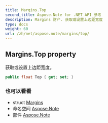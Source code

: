 ```yaml
---
title: Margins.Top
second_title: Aspose.Note for .NET API 参考
description: Margins 财产. 获取或设置上边距宽度
type: docs
weight: 60
url: /zh/net/aspose.note/margins/top/
---
```

## Margins.Top property

获取或设置上边距宽度。

```csharp
public float Top { get; set; }
```

### 也可以看看

* struct [Margins](../)
* 命名空间 [Aspose.Note](../../margins/)
* 部件 [Aspose.Note](../../../)


